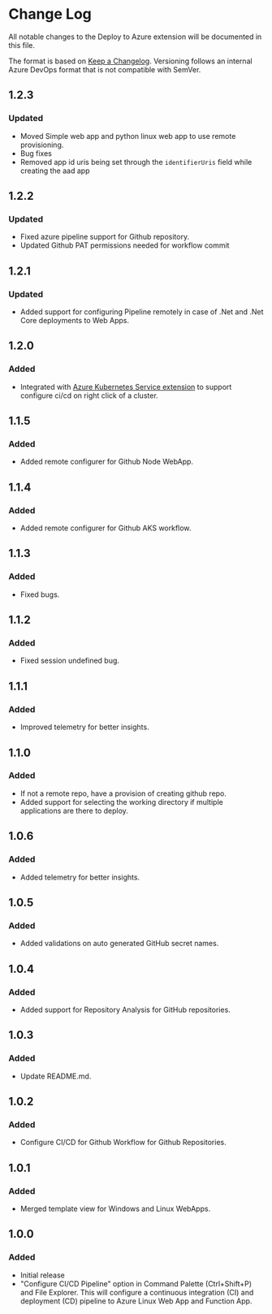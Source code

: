 # Change Log

All notable changes to the Deploy to Azure extension will be documented in this
file.

The format is based on [Keep a Changelog](http://keepachangelog.com/).
Versioning follows an internal Azure DevOps format that is not compatible with
SemVer.

## 1.2.3

### Updated

-   Moved Simple web app and python linux web app to use remote provisioning.
-   Bug fixes
-   Removed app id uris being set through the `identifierUris` field while
    creating the aad app

## 1.2.2

### Updated

-   Fixed azure pipeline support for Github repository.
-   Updated Github PAT permissions needed for workflow commit

## 1.2.1

### Updated

-   Added support for configuring Pipeline remotely in case of .Net and .Net
    Core deployments to Web Apps.

## 1.2.0

### Added

-   Integrated with
    [Azure Kubernetes Service extension](https://marketplace.visualstudio.com/items?itemName=ms-kubernetes-tools.vscode-aks-tools)
    to support configure ci/cd on right click of a cluster.

## 1.1.5

### Added

-   Added remote configurer for Github Node WebApp.

## 1.1.4

### Added

-   Added remote configurer for Github AKS workflow.

## 1.1.3

### Added

-   Fixed bugs.

## 1.1.2

### Added

-   Fixed session undefined bug.

## 1.1.1

### Added

-   Improved telemetry for better insights.

## 1.1.0

### Added

-   If not a remote repo, have a provision of creating github repo.
-   Added support for selecting the working directory if multiple applications
    are there to deploy.

## 1.0.6

### Added

-   Added telemetry for better insights.

## 1.0.5

### Added

-   Added validations on auto generated GitHub secret names.

## 1.0.4

### Added

-   Added support for Repository Analysis for GitHub repositories.

## 1.0.3

### Added

-   Update README.md.

## 1.0.2

### Added

-   Configure CI/CD for Github Workflow for Github Repositories.

## 1.0.1

### Added

-   Merged template view for Windows and Linux WebApps.

## 1.0.0

### Added

-   Initial release
-   "Configure CI/CD Pipeline" option in Command Palette (Ctrl+Shift+P) and File
    Explorer. This will configure a continuous integration (CI) and deployment
    (CD) pipeline to Azure Linux Web App and Function App.
